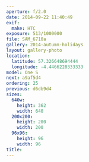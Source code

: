 ```yaml
---
aperture: f/2.0
date: 2014-09-22 11:40:49
exif:
  make: HTC
exposure: 513/1000000
file: SAM_6710a
gallery: 2014-autumn-holidays
layout: gallery-photo
location:
  latitude: 57.326648694444
  longitude: -4.4466228333333
model: One S
next: a9af5d4
ordering: 25
previous: d6db9d4
sizes:
  640w:
    height: 362
    width: 640
  200x200:
    height: 200
    width: 200
  96x96:
    height: 96
    width: 96
title: 
---
```

